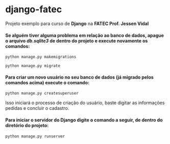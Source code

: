 # django-fatec
Projeto exemplo para curso de **Django** na **FATEC Prof. Jessen Vidal**


#### Se alguém tiver alguma problema em relação ao banco de dados, apague o arquivo *db.sqlite3* de dentro do projeto e execute novamente os comandos:

`python manage.py makemigrations`

`python manage.py migrate`

#### Para criar um novo usuário no seu banco de dados (já migrado pelos comandos acima) execute o comando:

`python manage.py createsuperuser`

Isso iniciará o processo de criação do usuário, baste digitar as informações pedidas e concluir o cadastro.

#### Para iniciar o servidor do **Django** digite o comando a seguir, de dentro do diretório do projeto:

`python manage.py runserver`
